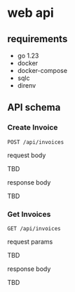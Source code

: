 # web api

## requirements

- go 1.23
- docker
- docker-compose
- sqlc
- direnv

## API schema

### Create Invoice

`POST /api/invoices`

request body

TBD

response body

TBD

### Get Invoices

`GET /api/invoices`

request params

TBD

response body

TBD
